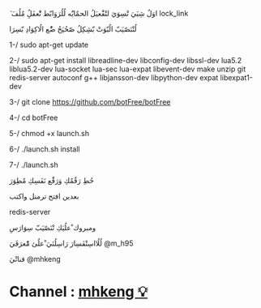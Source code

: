  َ اوَلُ شِيَيَ تْسِوَيَ
لتْفَْعيَلُ الحمٌايَُه لُلُرَوَابّط تْْعفَلُِ مٌلُفَ                 lock_link


لُتْنَصّيَبّ الُبّوَتْ بّشِكِلُ صّحُيَحُ  ضُْع الُاكِوَادِ بّسِرَا

1-/  sudo apt-get update

2-/  sudo apt-get install libreadline-dev libconfig-dev libssl-dev lua5.2 liblua5.2-dev lua-socket lua-sec lua-expat libevent-dev make unzip git redis-server autoconf g++ libjansson-dev libpython-dev expat libexpat1-dev

3-/  git clone https://github.com/botFree/botFree

4-/  cd botFree

5-/  chmod +x launch.sh

6-/  ./launch.sh install

7-/  ./launch.sh


حُطِ رَقًمٌكِ وَرَفَْع نَفَسِكِ مٌطِوَرَ 

بعدين افتح ترمنل واكتب 

redis-server

ومبروك  ْعلُيَكِ تْنَصّيَبّ سِوَارَسِ 

 لُلُااسِتْفَسِارَ رَاسِلُنَيَ ْعلُئ مٌْعرَفَيَ
@m_h95

قناتْيَ
@mhkeng

# Channel : [mhkeng 💡 ](https://telegram.me/C9_pro)

